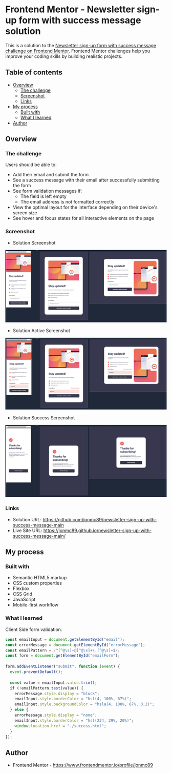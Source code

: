 # Frontend Mentor - Newsletter sign-up form with success message solution

This is a solution to the [Newsletter sign-up form with success message challenge on Frontend Mentor](https://www.frontendmentor.io/challenges/newsletter-signup-form-with-success-message-3FC1AZbNrv). Frontend Mentor challenges help you improve your coding skills by building realistic projects.

## Table of contents

- [Overview](#overview)
  - [The challenge](#the-challenge)
  - [Screenshot](#screenshot)
  - [Links](#links)
- [My process](#my-process)
  - [Built with](#built-with)
  - [What I learned](#what-i-learned)
- [Author](#author)

## Overview

### The challenge

Users should be able to:

- Add their email and submit the form
- See a success message with their email after successfully submitting the form
- See form validation messages if:
  - The field is left empty
  - The email address is not formatted correctly
- View the optimal layout for the interface depending on their device's screen size
- See hover and focus states for all interactive elements on the page

### Screenshot

- Solution Screenshot

![](./assets/images/Solution%20Screenshot.png)

- Solution Active Screenshot

![](./assets/images/Solution%20Active%20Screenshot.png)

- Solution Success Screenshot

![](./assets/images/Solution%20Success%20Screenshot.png)

### Links

- Solution URL: https://github.com/jonmc89/newsletter-sign-up-with-success-message-main
- Live Site URL: https://jonmc89.github.io/newsletter-sign-up-with-success-message-main/

## My process

### Built with

- Semantic HTML5 markup
- CSS custom properties
- Flexbox
- CSS Grid
- JavaScript
- Mobile-first workflow

### What I learned

Client Side form validation.

```js
const emailInput = document.getElementById("email");
const errorMessage = document.getElementById("errorMessage");
const emailPattern = /^[^@\s]+@[^@\s]+\.[^@\s]+$/;
const form = document.getElementById("emailForm");

form.addEventListener("submit", function (event) {
  event.preventDefault();

  const value = emailInput.value.trim();
  if (!emailPattern.test(value)) {
    errorMessage.style.display = "block";
    emailInput.style.borderColor = "hsl(4, 100%, 67%)";
    emailInput.style.backgroundColor = "hsla(4, 100%, 67%, 0.2)";
  } else {
    errorMessage.style.display = "none";
    emailInput.style.borderColor = "hsl(234, 29%, 20%)";
    window.location.href = "./success.html";
  }
});
```

## Author

- Frontend Mentor - https://www.frontendmentor.io/profile/jonmc89
